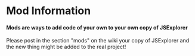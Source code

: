 # Mod Information
#### Mods are ways to add code of your own to your own copy of JSExplorer
Please post in the section "mods" on the wiki your copy of JSExplorer and the new thing might be added to the real project!
